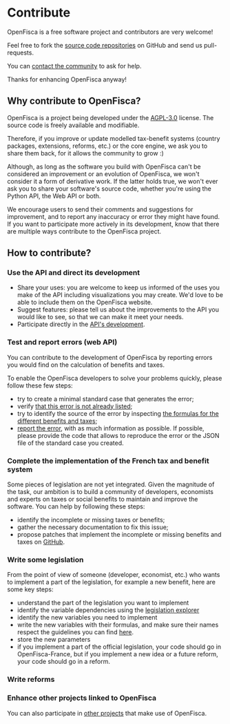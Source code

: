 # Contribute

OpenFisca is a free software project and contributors are very welcome!

Feel free to fork the [source code repositories](https://github.com/openfisca) on GitHub and send us pull-requests.

You can [contact the community](../community.md) to ask for help.

Thanks for enhancing OpenFisca anyway!

## Why contribute to OpenFisca?

OpenFisca is a project being developed under the [AGPL-3.0](https://www.gnu.org/licenses/agpl-3.0.en.html) license.
The source code is freely available and modifiable.

Therefore, if you improve or update modelled tax-benefit systems (country packages, extensions, reforms, etc.) or the core engine, we ask you to share them back, for it allows the community to grow :)

Although, as long as the software you build with OpenFisca can't be considered an improvement or an evolution of OpenFisca, we won't consider it a form of derivative work. If the latter holds true, we won't ever ask you to share your software's source code, whether you're using the Python API, the Web API or both.

We encourage users to send their comments and suggestions for improvement,
and to report any inaccuracy or error they might have found.
If you want to participate more actively in its development,
know that there are multiple ways contribute to the OpenFisca project.

## How to contribute?

### Use the API and direct its development

- Share your uses: you are welcome to keep us informed of the uses
you make of the API including visualizations you may create.
We'd love to be able to include them on the OpenFisca website.
- Suggest features: please tell us about the improvements
to the API you would like to see, so that we can make it meet your needs.
- Participate directly in the [API's development](https://github.com/openfisca/openfisca-core).

### Test and report errors (web API)

You can contribute to the development of OpenFisca by reporting errors you would find on the calculation of benefits and taxes.

To enable the OpenFisca developers to solve your problems quickly, please follow these few steps:

- try to create a minimal standard case that generates the error;
- verify [that this error is not already listed](https://github.com/openfisca/openfisca-france/issues?state=open);
- try to identify the source of the error by inspecting [the formulas for the different benefits and taxes](https://fr.openfisca.org/legislation);
- [report the error](https://github.com/openfisca/openfisca-france/issues/new), with as much information as possible. If possible, please provide the code that allows to reproduce the error or the JSON file of the standard case you created.

### Complete the implementation of the French tax and benefit system

Some pieces of legislation are not yet integrated. Given the magnitude of the task, our ambition is to build a community of developers, economists and experts on taxes or social benefits to maintain and improve the software. You can help by following these steps:

- identify the incomplete or missing taxes or benefits;
- gather the necessary documentation to fix this issue;
- propose patches that implement the incomplete or missing benefits and
taxes on [GitHub](https://github.com/openfisca/openfisca-france/).

### Write some legislation

From the point of view of someone (developer, economist, etc.) who wants to implement a part of the legislation, for example a new benefit, here are some key steps:

- understand the part of the legislation you want to implement
- identify the variable dependencies using the [legislation explorer](https://fr.openfisca.org/legislation/)
- identify the new variables you need to implement
- write the new variables with their formulas, and make sure their names respect the guidelines you can find [here](https://github.com/openfisca/openfisca-france/wiki/Openfisca-variables-naming-guidelines).
- store the new parameters
- if you implement a part of the official legislation, your code should go in OpenFisca-France, but if you implement a new idea or a future reform, your code should go in a reform.

### Write reforms


### Enhance other projects linked to OpenFisca

You can also participate in [other projects](../community.md) that make use of
OpenFisca.
